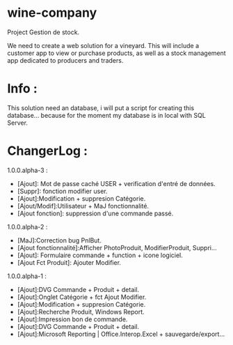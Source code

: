 # wine-company
Project Gestion de stock.

We need to create a web solution for a vineyard. This will include a customer app to view or purchase products, as well as a stock management app dedicated to producers and traders.

# Info :
This solution need an database, i will put a script for creating this database...
because for the moment my database is in local with SQL Server.


# ChangerLog :

1.0.0.alpha-3 :
* [Ajout]: Mot de passe caché USER + verification d'entré de données.
* [Suppr]: fonction modifier user.
* [Ajout]:Modification + suppresion Catégorie. 
* [Ajout/Modif]:Utilisateur + MaJ fonctionnalité.
* [Ajout fonction]: suppression d'une commande passé.

1.0.0.alpha-2 :
* [MaJ]:Correction bug PnlBut.
* [Ajout fonctionnalité]:Afficher PhotoProduit, ModifierProduit, Suppri… 
* [Ajout]: Formulaire commande + function + icone logiciel.
* [Ajout Fct Produit]: Ajouter Modifier.

1.0.0.alpha-1 :
* [Ajout]:DVG Commande + Produit + detail.
* [Ajout]:Onglet Catégorie + fct Ajout Modifier.
* [Ajout]:Modification + suppresion Catégorie.
* [Ajout]:Recherche Produit, Windows Report.
* [Ajout]:Impression bon de commande.
* [Ajout]:DVG Commande + Produit + detail.
* [Ajout]:Microsoft Reporting | Office.Interop.Excel + sauvegarde/export…